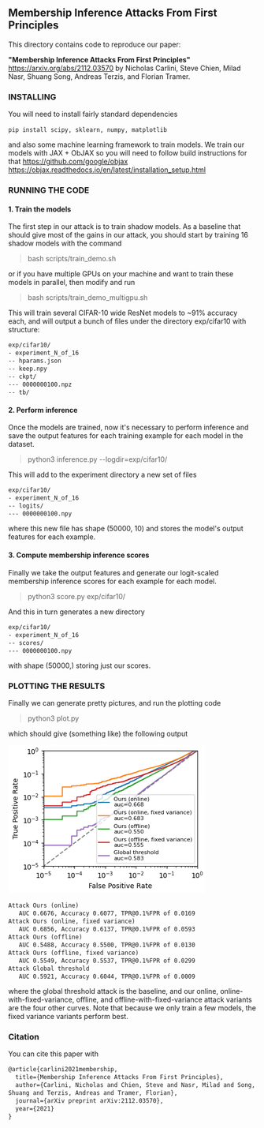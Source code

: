 ## Membership Inference Attacks From First Principles

This directory contains code to reproduce our paper:

**"Membership Inference Attacks From First Principles"**
https://arxiv.org/abs/2112.03570
by Nicholas Carlini, Steve Chien, Milad Nasr, Shuang Song, Andreas Terzis, and Florian Tramer.


### INSTALLING

You will need to install fairly standard dependencies

`pip install scipy, sklearn, numpy, matplotlib`

and also some machine learning framework to train models. We train our models
with JAX + ObJAX so you will need to follow build instructions for that
https://github.com/google/objax
https://objax.readthedocs.io/en/latest/installation_setup.html


### RUNNING THE CODE

#### 1. Train the models

The first step in our attack is to train shadow models. As a baseline
that should give most of the gains in our attack, you should start by
training 16 shadow models with the command

> bash scripts/train_demo.sh

or if you have multiple GPUs on your machine and want to train these models
in parallel, then modify and run

> bash scripts/train_demo_multigpu.sh 

This will train several CIFAR-10 wide ResNet models to ~91% accuracy each, and
will output a bunch of files under the directory exp/cifar10 with structure:

```
exp/cifar10/
- experiment_N_of_16
-- hparams.json
-- keep.npy
-- ckpt/
--- 0000000100.npz
-- tb/
```

#### 2. Perform inference

Once the models are trained, now it's necessary to perform inference and save
the output features for each training example for each model in the dataset.

> python3 inference.py --logdir=exp/cifar10/

This will add to the experiment directory a new set of files

```
exp/cifar10/
- experiment_N_of_16
-- logits/
--- 0000000100.npy
```

where this new file has shape (50000, 10) and stores the model's 
output features for each example.


#### 3. Compute membership inference scores

Finally we take the output features and generate our logit-scaled membership inference
scores for each example for each model.

> python3 score.py exp/cifar10/

And this in turn generates a new directory

```
exp/cifar10/
- experiment_N_of_16
-- scores/
--- 0000000100.npy
```

with shape (50000,) storing just our scores.


### PLOTTING THE RESULTS

Finally we can generate pretty pictures, and run the plotting code

> python3 plot.py

which should give (something like) the following output


![Log-log ROC Curve for all attacks](fprtpr.png "Log-log ROC Curve")

```
Attack Ours (online)
   AUC 0.6676, Accuracy 0.6077, TPR@0.1%FPR of 0.0169
Attack Ours (online, fixed variance)
   AUC 0.6856, Accuracy 0.6137, TPR@0.1%FPR of 0.0593
Attack Ours (offline)
   AUC 0.5488, Accuracy 0.5500, TPR@0.1%FPR of 0.0130
Attack Ours (offline, fixed variance)
   AUC 0.5549, Accuracy 0.5537, TPR@0.1%FPR of 0.0299
Attack Global threshold
   AUC 0.5921, Accuracy 0.6044, TPR@0.1%FPR of 0.0009
```

where the global threshold attack is the baseline, and our online,
online-with-fixed-variance, offline, and offline-with-fixed-variance
attack variants are the four other curves. Note that because we only
train a few models, the fixed variance variants perform best.

### Citation

You can cite this paper with

```
@article{carlini2021membership,
  title={Membership Inference Attacks From First Principles},
  author={Carlini, Nicholas and Chien, Steve and Nasr, Milad and Song, Shuang and Terzis, Andreas and Tramer, Florian},
  journal={arXiv preprint arXiv:2112.03570},
  year={2021}
}
```